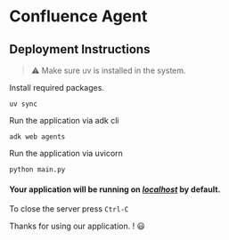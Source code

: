 # Confluence Agent

## Deployment Instructions

> :warning: Make sure uv is installed in the system.

Install required packages.

```
uv sync
```

Run the application via adk cli

```
adk web agents
```

Run the application via uvicorn

```
python main.py
```

#### Your application will be running on _[localhost](http://127.0.0.1:8000)_ by default.

To close the server press `Ctrl-C`

Thanks for using our application. ! :smiley:
